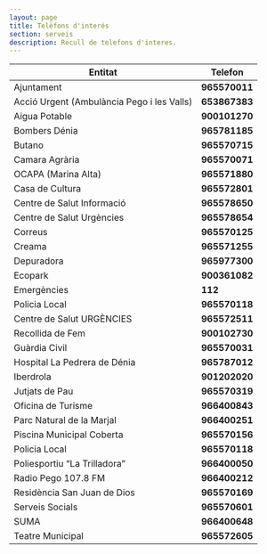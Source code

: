 ```yaml
---
layout: page
title: Telèfons d'interés
section: serveis
description: Recull de telefons d'interes.
---
```

Entitat                                     | Telefon
--------------------------------------------|----------
Ajuntament                                  | **965570011**
Acció Urgent (Ambulància Pego i les Valls)  | **653867383**
Aigua Potable                               | **900101270**
Bombers Dénia                               | **965781185**
Butano                                      | **965570715**
Camara Agrària                              | **965570071**
OCAPA (Marina Alta)                         | **965571880**
Casa de Cultura                             | **965572801**
Centre de Salut Informació                  | **965578650**
Centre de Salut Urgències                   | **965578654**
Correus                                     | **965570125**
Creama                                      | **965571255**
Depuradora                                  | **965977300**
Ecopark                                     | **900361082**
Emergències                                 | **112**
Policia Local                               | **965570118**
Centre de Salut URGÈNCIES                   | **965572511**
Recollida de Fem                            | **900102730**
Guàrdia Civil                               | **965570031**
Hospital La Pedrera de Dénia                | **965787012**
Iberdrola                                   | **901202020**
Jutjats de Pau                              | **965570319**
Oficina de Turisme                          | **966400843**
Parc Natural de la Marjal                   | **966400251**
Piscina Municipal Coberta                   | **965570156**
Policia Local                               | **965570118**
Poliesportiu “La Trilladora”                | **966400050**
Radio Pego 107.8 FM                         | **966400212**
Residència San Juan de Dios                 | **965570169**
Serveis Socials                             | **965570601**
SUMA                                        | **966400648**
Teatre Municipal                            | **965572605**
